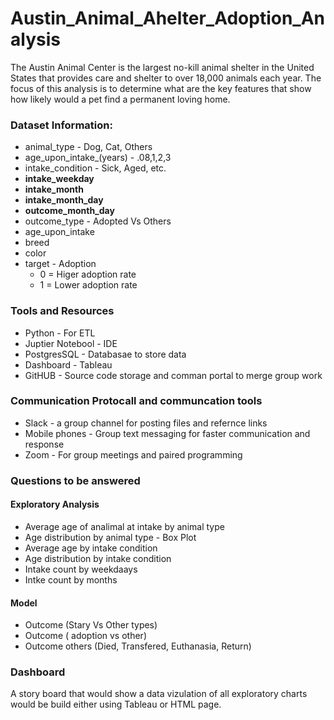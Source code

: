 # Austin_Animal_Ahelter_Adoption_Analysis

The Austin Animal Center is the largest no-kill animal shelter in the United States that provides care and shelter to over 18,000 animals each year. The focus of this analysis is to determine what are the key features that show how likely would a pet find a permanent loving home. 

### Dataset Information:
* animal_type - Dog, Cat, Others
* age_upon_intake_(years) - .08,1,2,3
* intake_condition - Sick, Aged, etc.
* **intake_weekday** 
* **intake_month**
* **intake_month_day**
* **outcome_month_day**
* outcome_type - Adopted Vs Others
* age_upon_intake
* breed 
* color
* target - Adoption
  * 0 = Higer adoption rate
  * 1 = Lower adoption rate

### Tools and Resources
* Python - For ETL 
* Juptier Notebool - IDE 
* PostgresSQL - Databasae to store data
* Dashboard - Tableau
* GitHUB - Source code storage and comman portal to merge group work

### Communication Protocall and communcation tools
* Slack - a group channel for posting files and refernce links
* Mobile phones - Group text messaging for faster communication and response
* Zoom - For group meetings and paired programming

### Questions to be answered
#### Exploratory Analysis
* Average age of analimal at intake by animal type 
* Age distribution by animal type - Box Plot
* Average age by intake condition
* Age distribution by intake condition
* Intake count by weekdaays
* Intke count by months
#### Model
* Outcome  (Stary Vs Other types)
* Outcome ( adoption vs other)
* Outcome others (Died, Transfered, Euthanasia, Return)

### Dashboard
A story board that would show a data vizulation of all exploratory charts would be build either using Tableau or HTML page.
